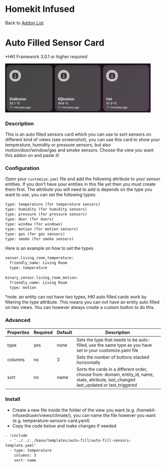 # Homekit Infused

Back to [Addon List](../addon_list.md)

# Auto Filled Sensor Card
*HKI Framework 3.0.1 or higher required

![Homekit Infused](../images/auto-fill-sensors-card.png)

### Description
This is an auto filled sensors card which you can use to sort sensors on different kind of views (see screenshot), you can use this card to show your temperature, humidity or pressure sensors, but also motion/door/window/gas and smoke sensors. Choose the view you want this addon on and paste it!

### Configuration
Open your `customize.yaml` file and add the following attribute to your sensor entities. If you don't have your entities in this file yet then you must create them first. The attribute you will need to add is depends on the type you want to use, you can set the following types:
```
type: temperature (for temperature sensors)
type: humidity (for humidity sensors)
type: pressure (for pressure sensors)
type: door (for doors)
type: window (for windows)
type: motion (for motion sensors)
type: gas (for gas sensors)
type: smoke (for smoke sensors)
```
Here is an example on how to set the types
```
sensor.living_room_temperature:
  friendly_name: Living Room
  type: temperature

binary_sensor.living_room_motion:
  friendly_name: Living Room
  type: motion
```
*note: an entity can not have two types, HKI auto filled cards work by filtering the type attribute. This means you can not have an entity auto filled on two views. You can however always create a custom button to do this.

### Advanced

| Properties | Required | Default | Description |
|----------------------------------|-------------|----------------------------------|----------------------------------------------------------------------------------------------------------------------------------------------------------------------|
| type | yes | none | Sets the type that needs to be auto-filled, use the same type as you have set in your customize.yaml file |
| columns | no | 3 | Sets the number of buttons stacked horizontally |
| sort | no | name | Sorts the cards in a different order, choose from: domain, entity_id, name, state, attribute, last_changed last_updated or last_triggered |

### Install
- Create a new file inside the folder of the view you want (e.g. /homekit-infused/user/views/climate/), you can name the file however you want (e.g. temperature-sensors-card.yaml)
- Copy the code below and make changes if needed

```
- !include
  - '../../../base/templates/auto-fill/auto-fill-sensors-template.yaml'
  - type: temperature
    columns: 3
    sort: name
```

